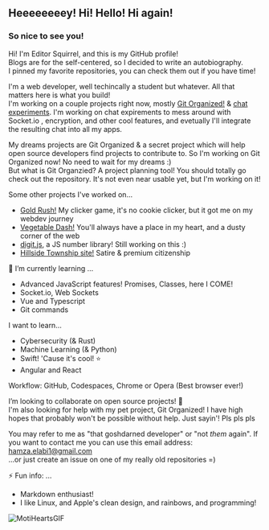 ## Heeeeeeeey! Hi! Hello! Hi again!
### So nice to see you!

Hi! I'm Editor Squirrel, and this is my GitHub profile!  
Blogs are for the self-centered, so I decided to write an autobiography.  
I pinned my favorite repositories, you can check them out if you have time!

I'm a web developer, well techincally a student but whatever. All that matters here is what you build!  
I'm working on a couple projects right now, mostly [Git Organized!](https://github.com/editorrust/git-organized) & [chat experiments](https://github.com/editorrust/chat-playground). I'm working on chat expirements to mess around with Socket.io , encryption, and other cool features, and evetually I'll integrate the resulting chat into all my apps.  

My dreams projects are Git Organized & a secret project which will help open source developers find projects to contribute to. So I'm working on Git Organized now! No need to wait for my dreams :)  
But what is Git Organzied? A project planning tool! You should totally go check out the repository. It's not even near usable yet, but I'm working on it!  

Some other projects I've worked on... 
- [Gold Rush!](https://github.com/editorrust/gold-rush) My clicker game, it's no cookie clicker, but it got me on my webdev journey
- [Vegetable Dash!](https://github.com/editorrust/vegetable-dash) You'll always have a place in my heart, and a dusty corner of the web
- [digit.js](https://github.com/editorrust/digit), a JS number library! Still working on this :)
- [Hillside Township site!](https://github.com/hillside-township/hillside-township.github.io) Satire & premium citizenship
 
🌱 I’m currently learning ...
- Advanced JavaScript features! Promises, Classes, here I COME!
- Socket.io, Web Sockets
- Vue and Typescript
- Git commands

I want to learn...
- Cybersecurity (& Rust)
- Machine Learning (& Python)
- Swift! 'Cause it's cool! ⭐
- Angular and React

Workflow:
GitHub, Codespaces, Chrome or Opera (Best browser ever!)

I’m looking to collaborate on open source projects! 💖  
I'm also looking for help with my pet project, Git Organized! I have high hopes that probably won't be possible without help. Just sayin'! Pls pls pls

You may refer to me as "that goshdarned developer" or "not *them* again".
If you want to contact me you can use this email address: hamza.elabi1@gmail.com  
...or just create an issue on one of my really old repositories =)

⚡ Fun info: ...
- Markdown enthusiast!
- I like Linux, and Apple's clean design, and rainbows, and programming!

 ![MotiHeartsGIF](https://user-images.githubusercontent.com/68402033/195200191-e90df0ac-c29c-473b-92f2-a20e44035dca.gif)
